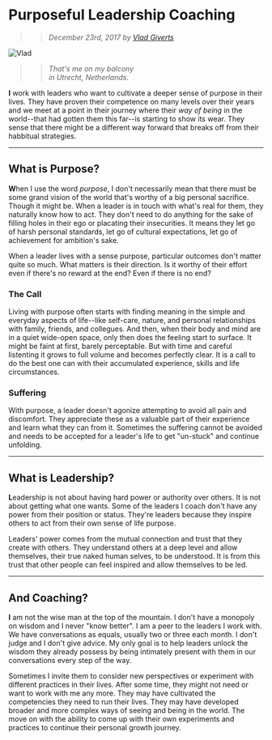 # Purposeful Leadership Coaching
>> _December 23rd, 2017 by [Vlad Giverts](/purposeful-leadership-coaching)_

![Vlad](https://s3-us-west-2.amazonaws.com/static.softsideoftech.com/vlad.jpg "That's me on the balcony in my home in Utrecht, Netherlands.")

> > _That's me on my balcony<br/>in Utrecht, Netherlands._

<b>I</b> work with leaders who want to cultivate a deeper sense of purpose in their lives. They have proven their competence on many levels over their years and we meet at a point in their journey where their _way of being_ in the world--that had gotten them this far--is starting to show its wear. They sense that there might be a different way forward  that breaks off from their habbitual strategies.

---

## What is Purpose?
<b>W</b>hen I use the word _purpose_, I don't necessarily mean that there must be some grand vision of the world that's worthy of a big personal sacrifice. Though it might be. When a leader is in touch with what's real for them, they naturally know how to act. They don't need to do anything for the sake of filling holes in their ego or placating their insecurities. It means they let go of harsh personal standards, let go of cultural expectations, let go of achievement for ambition's sake.

When a leader lives with a sense purpose, particular outcomes don't matter quite so much. What matters is their direction. Is it worthy of their effort even if there's no reward at the end? Even if there is no end?

### The Call
Living with purpose often starts with finding meaning in the simple and everyday aspects of life--like self-care, nature, and personal relationships with family, friends, and collegues. And then, when their body and mind are in a quiet wide-open space, only then does the feeling start to surface. It might be faint at first, barely perceptable. But with time and careful listenting it grows to full volume and becomes perfectly clear. It is a call to do the best one can with their accumulated experience, skills and life circumstances.

### Suffering
With purpose, a leader doesn't agonize attempting to avoid all pain and discomfort. They appreciate these as a valuable part of their experience and learn what they can from it. Sometimes the suffering cannot be avoided and needs to be accepted for a leader's life to get "un-stuck" and continue unfolding.

---

## What is Leadership?
<b>L</b>eadership is not about having hard power or authority over others. It is not about getting what one wants. Some of the leaders I coach don't have any power from their position or status. They're leaders because they inspire others to act from their own sense of life purpose.

Leaders' power comes from the mutual connection and trust that they create with others. They understand others at a deep level and allow themselves, their true naked human selves, to be understood. It is from this trust that other people can feel inspired and allow themselves to be led. 

---

## And Coaching?
<b>I</b> am not the wise man at the top of the mountain. I don't have a monopoly on wisdom and I never "know better". I am a peer to the leaders I work with. We have conversations as equals, usually two or three each month. I don't judge and I don't give advice. My only goal is to help leaders unlock the wisdom they already possess by being intimately present with them in our conversations every step of the way.

Sometimes I invite them to consider new perspectives or experiment with different practices in their lives. After some time, they might not need or want to work with me any more. They may have cultivated the competencies they need to run their lives. They may have developed broader and more complex ways of seeing and being in the world. The move on with the ability to come up with their own experiments and practices to continue their personal growth journey.